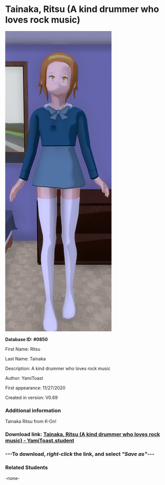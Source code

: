 # Tainaka, Ritsu (A kind drummer who loves rock music)

<img src="../../Files/Images/Tainaka, Ritsu (A kind drummer who loves rock music).png" title="Tainaka, Ritsu (A kind drummer who loves rock music) - YamiToast">

**Database ID: #0850**

First Name: Ritsu

Last Name: Tainaka

Description: A kind drummer who loves rock music

Author: YamiToast

First appearance: 11/27/2020

Created in version: V0.69

### Additional information

Tainaka Ritsu from K-On!

### Download link: <a href="https://raw.githubusercontent.com/Arbiter1223/Daigaku-Gurashi-Custom-Students/master/Files/Student%20Files/Tainaka%2C%20Ritsu%20(A%20kind%20drummer%20who%20loves%20rock%20music)%20-%20YamiToast.student">Tainaka, Ritsu (A kind drummer who loves rock music) - YamiToast.student</a>

### ---**To download, _right-click_ the link, and select _"Save as"_**---

### Related Students

-none-
